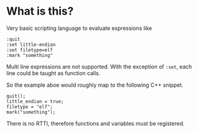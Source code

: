 # What is this?

Very basic scripting language to evaluate expressions like

```
:quit
:set little-endian
:set filetype=elf
:mark "something"
```

Multi line expressions are not supported. With the exception of `:set`, each
line could be taught as function calls.

So the example aboe would roughly map to the following C++ snippet.

```
quit();
little_endian = true;
filetype = "elf";
mark("something");
```

There is no RTTI, therefore functions and variables must be registered.
